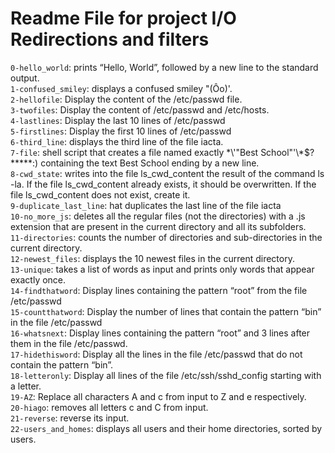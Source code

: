 # Readme File for project I/O Redirections and filters </br>
`0-hello_world`: prints “Hello, World”, followed by a new line to the standard output. </br>
`1-confused_smiley`: displays a confused smiley "(Ôo)'. </br>
`2-hellofile`: Display the content of the /etc/passwd file. </br>
`3-twofiles`: Display the content of /etc/passwd and /etc/hosts. </br>
`4-lastlines`: Display the last 10 lines of /etc/passwd </br>
`5-firstlines`: Display the first 10 lines of /etc/passwd </br>
`6-third_line`: displays the third line of the file iacta. </br>
`7-file`: shell script that creates a file named exactly \*\\'"Best School"\'\\*$\?\*\*\*\*\*:) containing the text Best School ending by a new line. </br>
`8-cwd_state`: writes into the file ls_cwd_content the result of the command ls -la. If the file ls_cwd_content already exists, it should be overwritten. If the file ls_cwd_content does not exist, create it. </br>
`9-duplicate_last_line`: hat duplicates the last line of the file iacta </br>
`10-no_more_js`: deletes all the regular files (not the directories) with a .js extension that are present in the current directory and all its subfolders. </br>
`11-directories`: counts the number of directories and sub-directories in the current directory.</br>
`12-newest_files`: displays the 10 newest files in the current directory. </br>
`13-unique`: takes a list of words as input and prints only words that appear exactly once. </br>
`14-findthatword`: Display lines containing the pattern “root” from the file /etc/passwd </br>
`15-countthatword`: Display the number of lines that contain the pattern “bin” in the file /etc/passwd </br>
`16-whatsnext`: Display lines containing the pattern “root” and 3 lines after them in the file /etc/passwd. </br>
`17-hidethisword`: Display all the lines in the file /etc/passwd that do not contain the pattern “bin”. </br>
`18-letteronly`: Display all lines of the file /etc/ssh/sshd_config starting with a letter. </br>
`19-AZ`: Replace all characters A and c from input to Z and e respectively. </br>
`20-hiago`: removes all letters c and C from input. </br>
`21-reverse`: reverse its input. </br>
`22-users_and_homes`: displays all users and their home directories, sorted by users. </br>

